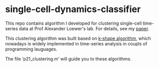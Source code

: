 # single-cell-dynamics-classifier

This repo contains algorithm I developed for clustering single-cell time-series data at Prof Alexander Loewer's lab. For details, see my [paper](https://doi.org/10.1016/j.celrep.2019.03.031).

This clustering algorithm was built based on [k-shape algorithm](http://www.cs.columbia.edu/~gravano/Papers/2016/sigmod-record16.pdf), which nowadays is widely implemented in time-series analysis in coupls of programming lauguages.

The file ‘p21_clustering.m’ will guide you to these algorithms.